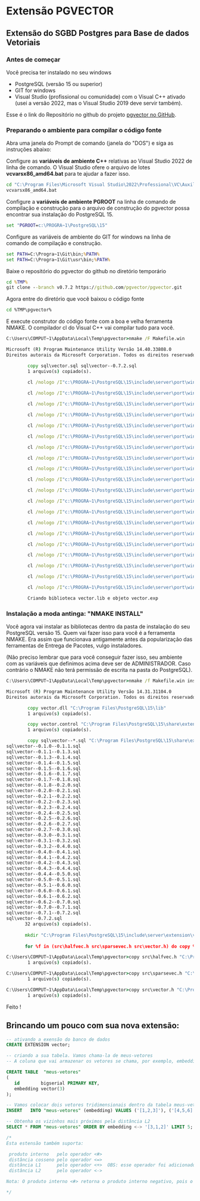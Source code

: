 # Extensão PGVECTOR

## Extensão do SGBD Postgres para Base de dados Vetoriais

### Antes de começar
Você precisa ter instalado no seu windows

- PostgreSQL (versão 15 ou superior)
- GIT for windows
- Visual Studio (profissional ou comunidade) com o Visual C++ ativado (usei a versão 2022, mas o Visual Studio 2019 deve servir também).

Esse é o link do Repositório no github do projeto [pgvector no GitHub](https://github.com/Azure-Samples/azure-postgres-pgvector-python).

### Preparando o ambiente para compilar o código fonte

Abra uma janela do Prompt de comando (janela do "DOS") e siga as instruções abaixo:

Configure as **variáveis de ambiente C++** relativas ao Visual Studio 2022 de linha de comando. O Visual Studio ofere o arquivo de lotes **vcvarsx86_amd64.bat** para te ajudar a fazer isso.
```cmd
cd "C:\Program Files\Microsoft Visual Studio\2022\Professional\VC\Auxiliary\Build"
vcvarsx86_amd64.bat
```

Configure a **variáveis de ambiente PGROOT** na linha de comando de compilação e construção para o arquivo de construção do pgvector possa encontrar sua instalação do PostgreSQL 15.
```cmd
set "PGROOT=c:\PROGRA~1\PostgreSQL\15"
```

Configure as variáveis de ambiente do GIT for windows na linha de comando de compilação e construção.
```cmd
set PATH=C:\Progra~1\Git\bin;%PATH%
set PATH=C:\Progra~1\Git\usr\bin;%PATH%
```

Baixe o repositório do pgvector do github no diretório temporário
```cmd
cd %TMP%
git clone --branch v0.7.2 https://github.com/pgvector/pgvector.git
```

Agora entre do diretório que você baixou o código fonte
```cmd
cd %TMP\pgvector%
```

E execute construtor do código fonte com a boa e velha ferramenta NMAKE. O compilador cl do Visual C++ vai compilar tudo para você.

```cmd
C:\Users\COMPUT~1\AppData\Local\Temp\pgvector>nmake /F Makefile.win

Microsoft (R) Program Maintenance Utility Versão 14.40.33808.0
Direitos autorais da Microsoft Corporation. Todos os direitos reservados.

        copy sql\vector.sql sql\vector--0.7.2.sql
        1 arquivo(s) copiado(s).
		
        cl /nologo /I"c:\PROGRA~1\PostgreSQL\15\include\server\port\win32_msvc" /I"c:\PROGRA~1\PostgreSQL\15\include\server\port\win32" /I"c:\PROGRA~1\PostgreSQL\15\include\server" /I"c:\PROGRA~1\PostgreSQL\15\include"   /O2 /fp:fast /c src\bitutils.c /Fosrc\bitutils.obj bitutils.c

        cl /nologo /I"c:\PROGRA~1\PostgreSQL\15\include\server\port\win32_msvc" /I"c:\PROGRA~1\PostgreSQL\15\include\server\port\win32" /I"c:\PROGRA~1\PostgreSQL\15\include\server" /I"c:\PROGRA~1\PostgreSQL\15\include"   /O2 /fp:fast /c src\bitvec.c /Fosrc\bitvec.obj bitvec.c

        cl /nologo /I"c:\PROGRA~1\PostgreSQL\15\include\server\port\win32_msvc" /I"c:\PROGRA~1\PostgreSQL\15\include\server\port\win32" /I"c:\PROGRA~1\PostgreSQL\15\include\server" /I"c:\PROGRA~1\PostgreSQL\15\include"   /O2 /fp:fast /c src\halfutils.c /Fosrc\halfutils.obj halfutils.c

        cl /nologo /I"c:\PROGRA~1\PostgreSQL\15\include\server\port\win32_msvc" /I"c:\PROGRA~1\PostgreSQL\15\include\server\port\win32" /I"c:\PROGRA~1\PostgreSQL\15\include\server" /I"c:\PROGRA~1\PostgreSQL\15\include"   /O2 /fp:fast /c src\halfvec.c /Fosrc\halfvec.obj halfvec.c

        cl /nologo /I"c:\PROGRA~1\PostgreSQL\15\include\server\port\win32_msvc" /I"c:\PROGRA~1\PostgreSQL\15\include\server\port\win32" /I"c:\PROGRA~1\PostgreSQL\15\include\server" /I"c:\PROGRA~1\PostgreSQL\15\include"   /O2 /fp:fast /c src\hnsw.c /Fosrc\hnsw.obj hnsw.c

        cl /nologo /I"c:\PROGRA~1\PostgreSQL\15\include\server\port\win32_msvc" /I"c:\PROGRA~1\PostgreSQL\15\include\server\port\win32" /I"c:\PROGRA~1\PostgreSQL\15\include\server" /I"c:\PROGRA~1\PostgreSQL\15\include"   /O2 /fp:fast /c src\hnswbuild.c /Fosrc\hnswbuild.obj hnswbuild.c

        cl /nologo /I"c:\PROGRA~1\PostgreSQL\15\include\server\port\win32_msvc" /I"c:\PROGRA~1\PostgreSQL\15\include\server\port\win32" /I"c:\PROGRA~1\PostgreSQL\15\include\server" /I"c:\PROGRA~1\PostgreSQL\15\include"   /O2 /fp:fast /c src\hnswinsert.c /Fosrc\hnswinsert.obj hnswinsert.c

        cl /nologo /I"c:\PROGRA~1\PostgreSQL\15\include\server\port\win32_msvc" /I"c:\PROGRA~1\PostgreSQL\15\include\server\port\win32" /I"c:\PROGRA~1\PostgreSQL\15\include\server" /I"c:\PROGRA~1\PostgreSQL\15\include"   /O2 /fp:fast /c src\hnswscan.c /Fosrc\hnswscan.obj hnswscan.c

        cl /nologo /I"c:\PROGRA~1\PostgreSQL\15\include\server\port\win32_msvc" /I"c:\PROGRA~1\PostgreSQL\15\include\server\port\win32" /I"c:\PROGRA~1\PostgreSQL\15\include\server" /I"c:\PROGRA~1\PostgreSQL\15\include"   /O2 /fp:fast /c src\hnswutils.c /Fosrc\hnswutils.obj hnswutils.c

        cl /nologo /I"c:\PROGRA~1\PostgreSQL\15\include\server\port\win32_msvc" /I"c:\PROGRA~1\PostgreSQL\15\include\server\port\win32" /I"c:\PROGRA~1\PostgreSQL\15\include\server" /I"c:\PROGRA~1\PostgreSQL\15\include"   /O2 /fp:fast /c src\hnswvacuum.c /Fosrc\hnswvacuum.obj hnswvacuum.c

        cl /nologo /I"c:\PROGRA~1\PostgreSQL\15\include\server\port\win32_msvc" /I"c:\PROGRA~1\PostgreSQL\15\include\server\port\win32" /I"c:\PROGRA~1\PostgreSQL\15\include\server" /I"c:\PROGRA~1\PostgreSQL\15\include"   /O2 /fp:fast /c src\ivfbuild.c /Fosrc\ivfbuild.obj ivfbuild.c

        cl /nologo /I"c:\PROGRA~1\PostgreSQL\15\include\server\port\win32_msvc" /I"c:\PROGRA~1\PostgreSQL\15\include\server\port\win32" /I"c:\PROGRA~1\PostgreSQL\15\include\server" /I"c:\PROGRA~1\PostgreSQL\15\include"   /O2 /fp:fast /c src\ivfflat.c /Fosrc\ivfflat.obj ivfflat.c

        cl /nologo /I"c:\PROGRA~1\PostgreSQL\15\include\server\port\win32_msvc" /I"c:\PROGRA~1\PostgreSQL\15\include\server\port\win32" /I"c:\PROGRA~1\PostgreSQL\15\include\server" /I"c:\PROGRA~1\PostgreSQL\15\include"   /O2 /fp:fast /c src\ivfinsert.c /Fosrc\ivfinsert.obj ivfinsert.c

        cl /nologo /I"c:\PROGRA~1\PostgreSQL\15\include\server\port\win32_msvc" /I"c:\PROGRA~1\PostgreSQL\15\include\server\port\win32" /I"c:\PROGRA~1\PostgreSQL\15\include\server" /I"c:\PROGRA~1\PostgreSQL\15\include"   /O2 /fp:fast /c src\ivfkmeans.c /Fosrc\ivfkmeans.obj ivfkmeans.c

        cl /nologo /I"c:\PROGRA~1\PostgreSQL\15\include\server\port\win32_msvc" /I"c:\PROGRA~1\PostgreSQL\15\include\server\port\win32" /I"c:\PROGRA~1\PostgreSQL\15\include\server" /I"c:\PROGRA~1\PostgreSQL\15\include"   /O2 /fp:fast /c src\ivfscan.c /Fosrc\ivfscan.obj ivfscan.c

        cl /nologo /I"c:\PROGRA~1\PostgreSQL\15\include\server\port\win32_msvc" /I"c:\PROGRA~1\PostgreSQL\15\include\server\port\win32" /I"c:\PROGRA~1\PostgreSQL\15\include\server" /I"c:\PROGRA~1\PostgreSQL\15\include"   /O2 /fp:fast /c src\ivfutils.c /Fosrc\ivfutils.obj ivfutils.c

        cl /nologo /I"c:\PROGRA~1\PostgreSQL\15\include\server\port\win32_msvc" /I"c:\PROGRA~1\PostgreSQL\15\include\server\port\win32" /I"c:\PROGRA~1\PostgreSQL\15\include\server" /I"c:\PROGRA~1\PostgreSQL\15\include"   /O2 /fp:fast /c src\ivfvacuum.c /Fosrc\ivfvacuum.obj ivfvacuum.c

        cl /nologo /I"c:\PROGRA~1\PostgreSQL\15\include\server\port\win32_msvc" /I"c:\PROGRA~1\PostgreSQL\15\include\server\port\win32" /I"c:\PROGRA~1\PostgreSQL\15\include\server" /I"c:\PROGRA~1\PostgreSQL\15\include"   /O2 /fp:fast /c src\sparsevec.c /Fosrc\sparsevec.obj sparsevec.c

        cl /nologo /I"c:\PROGRA~1\PostgreSQL\15\include\server\port\win32_msvc" /I"c:\PROGRA~1\PostgreSQL\15\include\server\port\win32" /I"c:\PROGRA~1\PostgreSQL\15\include\server" /I"c:\PROGRA~1\PostgreSQL\15\include"   /O2 /fp:fast /c src\vector.c /Fosrc\vector.obj vector.c

        cl /nologo /I"c:\PROGRA~1\PostgreSQL\15\include\server\port\win32_msvc" /I"c:\PROGRA~1\PostgreSQL\15\include\server\port\win32" /I"c:\PROGRA~1\PostgreSQL\15\include\server" /I"c:\PROGRA~1\PostgreSQL\15\include"   /O2 /fp:fast src\bitutils.obj src\bitvec.obj src\halfutils.obj src\halfvec.obj src\hnsw.obj src\hnswbuild.obj src\hnswinsert.obj src\hnswscan.obj src\hnswutils.obj src\hnswvacuum.obj src\ivfbuild.obj src\ivfflat.obj src\ivfinsert.obj src\ivfkmeans.obj src\ivfscan.obj src\ivfutils.obj src\ivfvacuum.obj src\sparsevec.obj src\vector.obj "c:\PROGRA~1\PostgreSQL\15\lib\postgres.lib" /link /DLL /OUT:vector.dll    

		Criando biblioteca vector.lib e objeto vector.exp

```

### Instalação a moda antinga: "NMAKE INSTALL"

Você agora vai instalar as bibliotecas dentro da pasta de instalação do seu PostgreSQL versão 15. Quem vai fazer isso para você é a ferramenta NMAKE.
Era assim que funcionava antigamente antes da popularização das ferramentas de Entrega de Pacotes, vulgo instaladores.

(Não preciso lembrar que para você conseguir fazer isso, seu ambiente com as variáveis que definimos acima deve ser de ADMINISTRADOR. Caso contrário o NMAKE não terá permissão de escrita na pasta do PostgreSQL).

```cmd
C:\Users\COMPUT~1\AppData\Local\Temp\pgvector>nmake /f Makefile.win install

Microsoft (R) Program Maintenance Utility Versão 14.31.31104.0
Direitos autorais da Microsoft Corporation. Todos os direitos reservados.

        copy vector.dll "C:\Program Files\PostgreSQL\15\lib"
        1 arquivo(s) copiado(s).

        copy vector.control "C:\Program Files\PostgreSQL\15\share\extension"
        1 arquivo(s) copiado(s).

        copy sql\vector--*.sql "C:\Program Files\PostgreSQL\15\share\extension"
sql\vector--0.1.0--0.1.1.sql
sql\vector--0.1.1--0.1.3.sql
sql\vector--0.1.3--0.1.4.sql
sql\vector--0.1.4--0.1.5.sql
sql\vector--0.1.5--0.1.6.sql
sql\vector--0.1.6--0.1.7.sql
sql\vector--0.1.7--0.1.8.sql
sql\vector--0.1.8--0.2.0.sql
sql\vector--0.2.0--0.2.1.sql
sql\vector--0.2.1--0.2.2.sql
sql\vector--0.2.2--0.2.3.sql
sql\vector--0.2.3--0.2.4.sql
sql\vector--0.2.4--0.2.5.sql
sql\vector--0.2.5--0.2.6.sql
sql\vector--0.2.6--0.2.7.sql
sql\vector--0.2.7--0.3.0.sql
sql\vector--0.3.0--0.3.1.sql
sql\vector--0.3.1--0.3.2.sql
sql\vector--0.3.2--0.4.0.sql
sql\vector--0.4.0--0.4.1.sql
sql\vector--0.4.1--0.4.2.sql
sql\vector--0.4.2--0.4.3.sql
sql\vector--0.4.3--0.4.4.sql
sql\vector--0.4.4--0.5.0.sql
sql\vector--0.5.0--0.5.1.sql
sql\vector--0.5.1--0.6.0.sql
sql\vector--0.6.0--0.6.1.sql
sql\vector--0.6.1--0.6.2.sql
sql\vector--0.6.2--0.7.0.sql
sql\vector--0.7.0--0.7.1.sql
sql\vector--0.7.1--0.7.2.sql
sql\vector--0.7.2.sql
       32 arquivo(s) copiado(s).
	   
       mkdir "C:\Program Files\PostgreSQL\15\include\server\extension\vector"
       
	   for %f in (src\halfvec.h src\sparsevec.h src\vector.h) do copy %f "C:\Program Files\PostgreSQL\15\include\server\extension\vector"

C:\Users\COMPUT~1\AppData\Local\Temp\pgvector>copy src\halfvec.h "C:\Program Files\PostgreSQL\15\include\server\extension\vector"
        1 arquivo(s) copiado(s).

C:\Users\COMPUT~1\AppData\Local\Temp\pgvector>copy src\sparsevec.h "C:\Program Files\PostgreSQL\15\include\server\extension\vector"
        1 arquivo(s) copiado(s).

C:\Users\COMPUT~1\AppData\Local\Temp\pgvector>copy src\vector.h "C:\Program Files\PostgreSQL\15\include\server\extension\vector"
        1 arquivo(s) copiado(s).
```

Feito !

## Brincando um pouco com sua nova extensão:

```sql
-- ativando a exensão do banco de dados
CREATE EXTENSION vector;

-- criando a sua tabela. Vamos chama-la de meus-vetores
-- A coluna que vai armazenar os vetores se chama, por exemplo, embedding. Sugestivo.

CREATE TABLE  "meus-vetores" 
(
   id        bigserial PRIMARY KEY, 
   embedding vector(3)
);

-- Vamos colocar dois vetores tridimensionais dentro da tabela meus-vetores
INSERT   INTO "meus-vetores" (embedding) VALUES ('[1,2,3]'), ('[4,5,6]');

-- Obtenha os vizinhos mais próximos pela distância L2
SELECT * FROM "meus-vetores" ORDER BY embedding <-> '[3,1,2]' LIMIT 5;

/*
Esta estensão também suporta:

 produto interno   pelo operador <#> 
 distância cosseno pelo operador <=> 
 distância L1      pelo operador <+>  OBS: esse operador foi adicionado a partir da versão 0.7.0 da extensão
 distância L2      pelo operador <->

Nota: O produto interno <#> retorna o produto interno negativo, pois o Postgres suporta apenas varreduras de índice de pedidos ASC em operadores

*/


```




